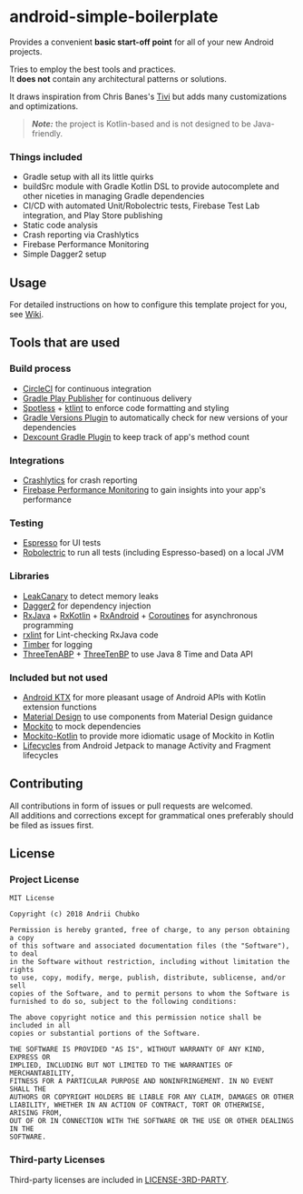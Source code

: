 # android-simple-boilerplate
Provides a convenient **basic start-off point** for all of your new Android projects.

Tries to employ the best tools and practices.  
It **does not** contain any architectural patterns or solutions.

It draws inspiration from Chris Banes's [Tivi](https://github.com/chrisbanes/tivi) but adds many customizations and optimizations.

>***Note:*** the project is Kotlin-based and is not designed to be Java-friendly.

### Things included
- Gradle setup with all its little quirks
- buildSrc module with Gradle Kotlin DSL to provide autocomplete and other niceties in managing Gradle dependencies
- CI/CD with automated Unit/Robolectric tests, Firebase Test Lab integration, and Play Store publishing
- Static code analysis
- Crash reporting via Crashlytics
- Firebase Performance Monitoring
- Simple Dagger2 setup

## Usage
For detailed instructions on how to configure this template project for you, see [Wiki](https://github.com/qwertyfinger/android-simple-boilerplate/wiki).

## Tools that are used
### Build process
- [CircleCI](https://circleci.com/product/) for continuous integration
- [Gradle Play Publisher](https://github.com/Triple-T/gradle-play-publisher) for continuous delivery
- [Spotless](https://github.com/diffplug/spotless/tree/master/plugin-gradle) + [ktlint](https://github.com/shyiko/ktlint) to enforce code formatting and styling
- [Gradle Versions Plugin](https://github.com/ben-manes/gradle-versions-plugin) to automatically check for new versions of your dependencies
- [Dexcount Gradle Plugin](https://github.com/KeepSafe/dexcount-gradle-plugin) to keep track of app's method count

### Integrations
- [Crashlytics](https://firebase.google.com/docs/crashlytics/) for crash reporting
- [Firebase Performance Monitoring](https://firebase.google.com/docs/perf-mon/) to gain insights into your app's performance

### Testing
- [Espresso](https://developer.android.com/training/testing/espresso/) for UI tests
- [Robolectric](https://github.com/robolectric/robolectric) to run all tests (including Espresso-based) on a local JVM

### Libraries
- [LeakCanary](https://github.com/square/leakcanary) to detect memory leaks
- [Dagger2](https://github.com/google/dagger) for dependency injection
- [RxJava](https://github.com/ReactiveX/RxJava) + [RxKotlin](https://github.com/ReactiveX/RxKotlin/) + [RxAndroid](https://github.com/ReactiveX/RxAndroid/) + [Coroutines](https://github.com/kotlin/kotlinx.coroutines/) for asynchronous programming
- [rxlint](https://bitbucket.org/littlerobots/rxlint) for Lint-checking RxJava code
- [Timber](https://github.com/JakeWharton/timber) for logging
- [ThreeTenABP](https://github.com/JakeWharton/ThreeTenABP) + [ThreeTenBP](https://github.com/ThreeTen/threetenbp) to use Java 8 Time and Data API

### Included but not used
- [Android KTX](https://developer.android.com/kotlin/ktx) for more pleasant usage of Android APIs with Kotlin extension functions
- [Material Design](https://github.com/material-components/material-components-android) to use components from Material Design guidance
- [Mockito](https://github.com/mockito/mockito) to mock dependencies
- [Mockito-Kotlin](https://github.com/nhaarman/mockito-kotlin) to provide more idiomatic usage of Mockito in Kotlin
- [Lifecycles](https://developer.android.com/topic/libraries/architecture/lifecycle) from Android Jetpack to manage Activity and Fragment lifecycles

## Contributing
All contributions in form of issues or pull requests are welcomed.  
All additions and corrections except for grammatical ones preferably should be filed as issues first.

## License
### Project License
```
MIT License

Copyright (c) 2018 Andrii Chubko

Permission is hereby granted, free of charge, to any person obtaining a copy
of this software and associated documentation files (the "Software"), to deal
in the Software without restriction, including without limitation the rights
to use, copy, modify, merge, publish, distribute, sublicense, and/or sell
copies of the Software, and to permit persons to whom the Software is
furnished to do so, subject to the following conditions:

The above copyright notice and this permission notice shall be included in all
copies or substantial portions of the Software.

THE SOFTWARE IS PROVIDED "AS IS", WITHOUT WARRANTY OF ANY KIND, EXPRESS OR
IMPLIED, INCLUDING BUT NOT LIMITED TO THE WARRANTIES OF MERCHANTABILITY,
FITNESS FOR A PARTICULAR PURPOSE AND NONINFRINGEMENT. IN NO EVENT SHALL THE
AUTHORS OR COPYRIGHT HOLDERS BE LIABLE FOR ANY CLAIM, DAMAGES OR OTHER
LIABILITY, WHETHER IN AN ACTION OF CONTRACT, TORT OR OTHERWISE, ARISING FROM,
OUT OF OR IN CONNECTION WITH THE SOFTWARE OR THE USE OR OTHER DEALINGS IN THE
SOFTWARE.
```

### Third-party Licenses
Third-party licenses are included in [LICENSE-3RD-PARTY](https://github.com/qwertyfinger/android-simple-boilerplate/blob/master/LICENSE-3RD-PARTY).

